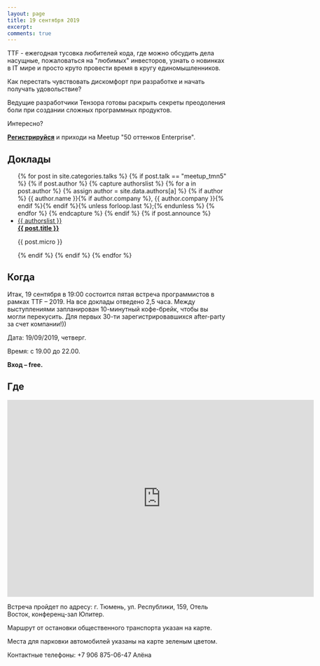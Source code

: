 ```yaml
---
layout: page
title: 19 сентября 2019
excerpt:
comments: true
---
```

TTF - ежегодная тусовка любителей кода, где можно обсудить дела насущные, пожаловаться на "любимых" инвесторов, узнать о новинках в IT мире и просто круто провести время в кругу единомышленников.

Как перестать чувствовать дискомфорт при разработке и начать получать удовольствие?

Ведущие разработчики Тензора готовы раскрыть секреты преодоления боли при создании сложных программных продуктов.

Интересно?

[**Регистрируйся**][register] и приходи на Meetup "50 оттенков Enterprise".
	

Доклады
-------

<ul class="post-list">
{% for post in site.categories.talks %}
  {% if post.talk == "meetup_tmn5" %}
    {% if post.author %}
      {% capture authorslist %}
        {% for a in post.author %}
          {% assign author = site.data.authors[a] %}
          {% if author %} {{ author.name }}{% if author.company %}, {{ author.company }}{% endif %}{% endif %}{% unless forloop.last %};{% endunless %}
        {% endfor %}
      {% endcapture %}
    {% endif %}
  {% if post.announce %}
  <li><a href="{{ site.url }}{{ post.url }}">{{ authorslist }}<br/><b>{{ post.title }}</b></a><br/><p class="micro-desc">{{ post.micro }}<p></li>
  {% endif %}
  {% endif %}
{% endfor %}
</ul>

Когда
-----

Итак, 19 сентября в 19:00 состоится пятая встреча программистов в рамках TTF – 2019.
На все доклады отведено 2,5 часа.
Между выступлениями запланирован 10-минутный кофе-брейк, чтобы вы могли перекусить.
Для первых 30-ти зарегистрировавшихся after-party за счет компании!))

Дата: 19/09/2019, четверг.

Время: с 19.00 до 22.00.

__Вход – free.__


Где
---
<iframe src="https://yandex.ru/map-widget/v1/?um=constructor%3A54eaf86410f7effcdc9c33774d3193862bf6c46521fc0f874210e83fac0d80e7&amp;source=constructor" width="700" height="450" frameborder="0"></iframe>

Встреча пройдет по адресу: г. Тюмень, ул. Республики, 159, Отель Восток, конференц-зал Юпитер.

Маршрут от остановки общественного транспорта указан на карте.

Места для парковки автомобилей указаны на карте зеленым цветом.

Контактные телефоны: +7 906 875-06-47 Алёна

<!--
<ul class="post-list">
{% for post in site.posts limit:10 %}
  <li><article><a href="{{ site.url }}{{ post.url }}">{{ post.title }} <span class="entry-date"><time datetime="{{ post.date | date_to_xmlschema }}">{{ post.date | date: "%B %d, %Y" }}</time></span></a></article></li>
{% endfor %}
</ul>
-->

[register]: /register/
[place]: http://rybinsk.vikonda.ru/
[tensor]: http://tensor.ru/
[speakers]: /speakers/
